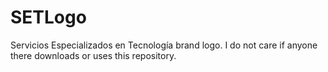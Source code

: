 # SETLogo
Servicios Especializados en Tecnología brand logo. I do not care if anyone there downloads or uses this repository.
